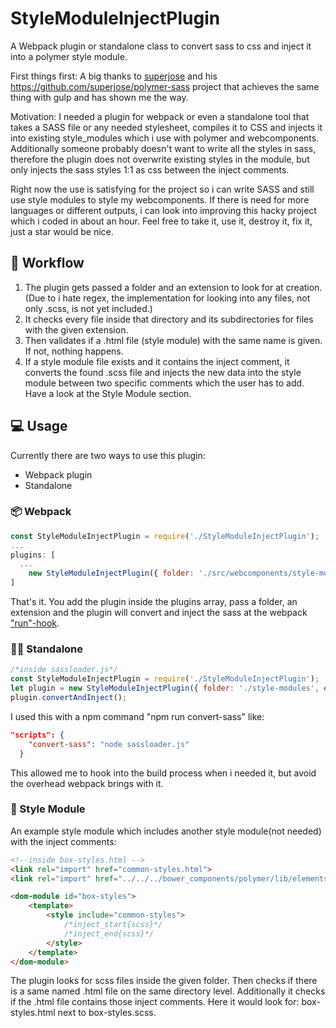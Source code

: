 # StyleModuleInjectPlugin
A Webpack plugin or standalone class to convert sass to css and inject it into a polymer style module.

First things first: A big thanks to [superjose](https://github.com/superjose) and his https://github.com/superjose/polymer-sass project that achieves the same thing with gulp and has shown me the way.

Motivation: I needed a plugin for webpack or even a standalone tool that takes a SASS file or any needed stylesheet, compiles it to CSS and injects it into existing style_modules which i use with polymer and webcomponents. Additionally someone probably doesn't want to write all the styles in sass, therefore the plugin does not overwrite existing styles in the module, but only injects the sass styles 1:1 as css between the inject comments.

Right now the use is satisfying for the project so i can write SASS and still use style modules to style my webcomponents. If there is need for more languages or different outputs, i can look into improving this hacky project which i coded in about an hour.
Feel free to take it, use it, destroy it, fix it, just a star would be nice. 

## :briefcase: Workflow
1. The plugin gets passed a folder and an extension to look for at creation.(Due to i hate regex, the implementation for looking into any files, not only .scss, is not yet included.)
1. It checks every file inside that directory and its subdirectories for files with the given extension. 
1. Then validates if a .html file (style module) with the same name is given. If not, nothing happens.
1. If a style module file exists and it contains the inject comment, it converts the found .scss file and injects the new data into the style module between two specific comments which the user has to add. Have a look at the Style Module section.

## :computer: Usage
Currently there are two ways to use this plugin:
* Webpack plugin
* Standalone
### :package: Webpack
```javascript
const StyleModuleInjectPlugin = require('./StyleModuleInjectPlugin');
...
plugins: [
  ...
	new StyleModuleInjectPlugin({ folder: './src/webcomponents/style-modules', extension: /\.scss$/ }),
]
``` 
That's it. You add the plugin inside the plugins array, pass a folder, an extension and the plugin will convert and inject the sass at the webpack ["run"-hook](https://webpack.js.org/api/compiler-hooks/#run).

### :guardsman: Standalone
```javascript
/*inside sassloader.js*/
const StyleModuleInjectPlugin = require('./StyleModuleInjectPlugin');
let plugin = new StyleModuleInjectPlugin({ folder: './style-modules', extension: /\.scss$/ });
plugin.convertAndInject();
``` 
I used this with a npm command "npm run convert-sass" like:
```json
"scripts": {
    "convert-sass": "node sassloader.js"
  }
```
This allowed me to hook into the build process when i needed it, but avoid the overhead webpack brings with it. 

### :star2: Style Module
An example style module which includes another style module(not needed) with the inject comments:
```html
<!--inside box-styles.html -->
<link rel="import" href="common-styles.html">
<link rel="import" href="../../../bower_components/polymer/lib/elements/custom-style.html">

<dom-module id="box-styles">
	<template>
		<style include="common-styles">
			/*inject_start{scss}*/	
			/*inject_end{scss}*/
		</style>
	</template>
</dom-module>
```
The plugin looks for scss files inside the given folder. Then checks if there is a same named .html file on the same directory level. Additionally it checks if the .html file contains those inject comments. Here it would look for: box-styles.html next to box-styles.scss.
